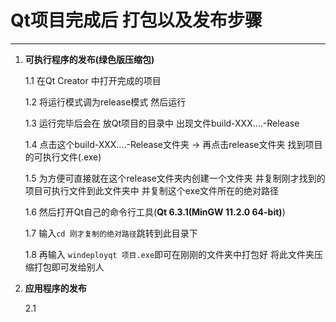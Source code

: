 # Qt项目完成后 打包以及发布步骤

---

1. **可执行程序的发布(绿色版压缩包)**

   1.1 在Qt Creator 中打开完成的项目

   1.2 将运行模式调为release模式 然后运行

   1.3 运行完毕后会在 放Qt项目的目录中 出现文件build-XXX....-Release

   1.4 点击这个build-XXX....-Release文件夹 -> 再点击release文件夹 找到项目的可执行文件(.exe)

   1.5 为方便可直接就在这个release文件夹内创建一个文件夹 并复制刚才找到的项目可执行文件到此文件夹中 并复制这个exe文件所在的绝对路径

   1.6 然后打开Qt自己的命令行工具(**Qt 6.3.1(MinGW 11.2.0 64-bit)**)

   1.7 输入`cd 刚才复制的绝对路径`跳转到此目录下

   1.8 再输入 `windeployqt 项目.exe`即可在刚刚的文件夹中打包好 将此文件夹压缩打包即可发给别人

2. **应用程序的发布**

   2.1 
